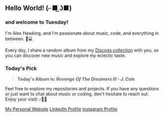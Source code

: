 ## Hello World! (⌐■ ͟ʖ■) 
### and welcome to **Tuesday**!

I'm Alex Hawking, and I'm passionate about music, code, and everything in between. 🎵💻

Every day, I share a random album from my [Discogs collection](https://www.discogs.com/user/ah33808/collection) with you, so you can discover new music and explore my eclectic taste.

### Today's Pick
> **Today's Album is: *Revenge Of The Dreamers III - J. Cole***

Feel free to explore my repositories and projects. If you have any questions or just want to chat about music or coding, don't hesitate to reach out. Enjoy your visit! 🎶👩‍💻

[My Personal Website](https:/alexhawking.dev)
[LinkedIn Profile](https://www.linkedin.com/in/alex-hawking-3541b223a/)
[Instagram Profile](https://www.instagram.com/ah33803/)

